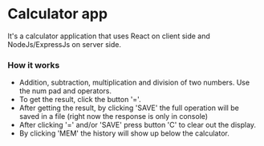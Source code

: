 # Calculator app

It's a calculator application that uses React on client side and NodeJs/ExpressJs on server side.

### How it works
* Addition, subtraction, multiplication and division of two numbers. Use the num pad and operators.
* To get the result, click the button '='.
* After getting the result, by clicking 'SAVE' the full operation will be saved in a file (right now the response is only in console)
* After clicking '=' and/or 'SAVE' press button 'C' to clear out the display.
* By clicking 'MEM' the history will show up below the calculator.
